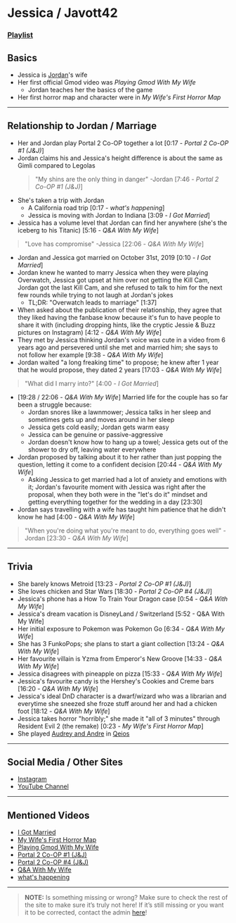 # Jessica / Javott42
### [Playlist](https://www.youtube.com/playlist?list=PLwljWXtmIKiS5imR9OHoog4BKtMPbFCXp)

## Basics
- Jessica is [Jordan](3.Siblings/3.1.Jordan-Frye-Venturian.html)'s wife
- Her first official Gmod video was *Playing Gmod With My Wife*
  - Jordan teaches her the basics of the game
- Her first horror map and character were in *My Wife's First Horror Map*

----

## Relationship to Jordan / Marriage
- Her and Jordan play Portal 2 Co-OP together a lot \[0:17 - *Portal 2 Co-OP #1 (J&J)*]
- Jordan claims his and Jessica's height difference is about the same as Gimli compared to Legolas
    > "My shins are the only thing in danger" -Jordan \[7:46 - *Portal 2 Co-OP #1 (J&J)*]
- She's taken a trip with Jordan
  - A California road trip \[0:17 - *what's happening*]
  - Jessica is moving with Jordan to Indiana \[3:09 - *I Got Married*]
- Jessica has a volume level that Jordan can find her anywhere \(she's the iceberg to his Titanic) \[5:16 - *Q&A With My Wife*]
> "Love has compromise" -Jessica \[22:06 - *Q&A With My Wife*]
- Jordan and Jessica got married on October 31st, 2019 \[0:10 - *I Got Married*]
- Jordan knew he wanted to marry Jessica when they were playing Overwatch, Jessica got upset at him over not getting the Kill Cam, Jordan got the last Kill Cam, and she refused to talk to him for the next few rounds while trying to not laugh at Jordan's jokes  
  - TL;DR: "Overwatch leads to marriage" \[1:37]
- When asked about the publication of their relationship, they agree that they liked having the fanbase know because it's fun to have people to share it with \(including dropping hints, like the cryptic Jessie & Buzz pictures on Instagram) \[4:12 - *Q&A With My Wife*]
- They met by Jessica thinking Jordan's voice was cute in a video from 6 years ago and persevered until she met and married him; she says to not follow her example \[9:38 - *Q&A With My Wife*]
- Jordan waited "a long freaking time" to propose; he knew after 1 year that he would propose, they dated 2 years \[17:03 - *Q&A With My Wife*]
> "What did I marry into?" \[4:00 - *I Got Married*]
- \[19:28 / 22:06 - *Q&A With My Wife*] Married life for the couple has so far been a struggle because:
  - Jordan snores like a lawnmower; Jessica talks in her sleep and sometimes gets up and moves around in her sleep
  - Jessica gets cold easily; Jordan gets warm easy
  - Jessica can be genuine or passive-aggressive
  - Jordan doesn't know how to hang up a towel; Jessica gets out of the shower to dry off, leaving water everywhere
- Jordan proposed by talking about it to her rather than just popping the question, letting it come to a confident decision \[20:44 - *Q&A With My Wife*]
  - Asking Jessica to get married had a lot of anxiety and emotions with it; Jordan's favourite moment with Jessica was right after the proposal, when they both were in the "let's do it" mindset and getting everything together for the wedding in a day \[23:30]
- Jordan says travelling with a wife has taught him patience that he didn't know he had \[4:00 - *Q&A With My Wife*]
> "When you're doing what you're meant to do, everything goes well" -Jordan \[23:30 - *Q&A With My Wife*]

----

## Trivia
- She barely knows Metroid \[13:23 - *Portal 2 Co-OP #1 (J&J)*]
- She loves chicken and Star Wars \[18:30 - *Portal 2 Co-OP #4 (J&J)*]
- Jessica's phone has a How To Train Your Dragon case \[0:54 - *Q&A With My Wife*]
- Jessica's dream vacation is DisneyLand / Switzerland \[5:52 - Q&A With My Wife]
- Her initial exposure to Pokemon was Pokemon Go \[6:34 - *Q&A With My Wife*]
- She has 3 FunkoPops; she plans to start a giant collection \[13:24 - *Q&A With My Wife*]
- Her favourite villain is Yzma from Emperor's New Groove \[14:33 - *Q&A With My Wife*]
- Jessica disagrees with pineapple on pizza \[15:33 - *Q&A With My Wife*]
- Jessica's favourite candy is the Hershey's Cookies and Creme bars \[16:20 - *Q&A With My Wife*]
- Jessica's ideal DnD character is a dwarf/wizard who was a librarian and everytime she sneezed she froze stuff around her and had a chicken foot \[18:12 - *Q&A With My Wife*]
- Jessica takes horror "horribly;" she made it "all of 3 minutes" through Resident Evil 2 \(the remake) \[0:23 - *My Wife's First Horror Map*]
- She played [Audrey and Andre](../5.Characters/Qeios_Characters.html) in [Qeios](../6.Series/Qeios.html)

----

## Social Media / Other Sites
- [Instagram](https://instagram.com/javott42?igshid=ly5eljkivykg)
- [YouTube Channel]()

----

## Mentioned Videos
- [I Got Married](https://youtu.be/mDasjRwGf2k)
- [My Wife's First Horror Map](https://youtu.be/g46Bkr77ZOY)
- [Playing Gmod With My Wife](https://youtu.be/E7IVRnqu_wc)
- [Portal 2 Co-OP #1 (J&J)](https://youtu.be/6GE1-ReTdtU)
- [Portal 2 Co-OP #4 (J&J)](https://youtu.be/ohAhMp0tO00)
- [Q&A With My Wife](https://youtu.be/fcWrt_7xM3w)
- [what's happening](https://youtu.be/8wn34LSj_Iw)

----
> **NOTE:** Is something missing or wrong? Make sure to check the rest of the site to make sure it’s truly not here! If it’s still missing or you want it to be corrected, contact the admin [here](../chapter_2.html)!